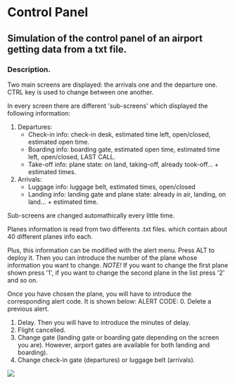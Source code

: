 # Control Panel

## Simulation of the control panel of an airport getting data from a txt file.

### Description.

Two main screens are displayed: the arrivals one and the departure one.
CTRL key is used to change between one another.

In every screen there are different 'sub-screens' which displayed the following information:
  
  1. Departures:
      - Check-in info: check-in desk, estimated time left, open/closed, estimated open time.
      - Boarding info: boarding gate, estimated open time, estimated time left, open/closed, LAST CALL.
      - Take-off info: plane state: on land, taking-off, already took-off... + estimated times.
  2. Arrivals:
      - Luggage info: luggage belt, estimated times, open/closed
      - Landing info: landing gate and plane state: already in air, landing, on land... + estimated time.
      
Sub-screens are changed automathically every little time.
      
Planes information is read from two differents .txt files. which contain about 40 different planes info each.

Plus, this information can be modified with the alert menu. Press ALT to deploy it.
Then you can introduce the number of the plane whose information you want to change.
*NOTE!* If you want to change the first plane shown press '1', if you want to change the second plane in the list press '2' and so on.

Once you have chosen the plane, you will have to introduce the corresponding alert code. It is shown below:
ALERT CODE:
  0. Delete a previous alert.
  1. Delay. Then you will have to introduce the minutes of delay.
  2. Flight cancelled.
  3. Change gate (landing gate or boarding gate depending on the screen you are). However, airport gates are available for both landing and boarding).
  4. Change check-in gate (departures) or luggage belt (arrivals).

![](https://github.com/gabri-aero/controlPanel/blob/main/panel.PNG)

